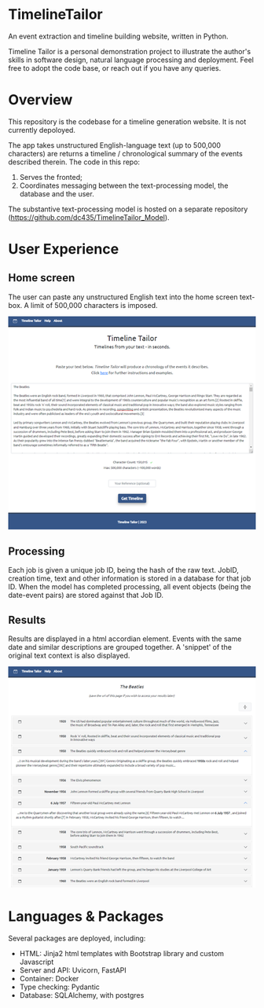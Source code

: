 # TimelineTailor

An event extraction and timeline building website, written in Python.

Timeline Tailor is a personal demonstration project to illustrate the author's skills in software design, natural language processing and deployment. Feel free to adopt the code base, or reach out if you have any queries.


# Overview

This repository is the codebase for a timeline generation website. It is not currently depoloyed.

The app takes unstructured English-language text (up to 500,000 characters) are returns a timeline / chronological summary of the events described therein. The code in this repo:

1. Serves the fronted;
2. Coordinates messaging between the text-processing model, the database and the user.

The substantive text-processing model is hosted on a separate repository (https://github.com/dc435/TimelineTailor_Model).


# User Experience

## Home screen

The user can paste any unstructured English text into the home screen text-box. A limit of 500,000 characters is imposed.

![homescreen](/src/img/homescreen.png)


## Processing

Each job is given a unique job ID, being the hash of the raw text. JobID, creation time, text and other information is stored in a database for that job ID. When the model has completed processing, all event objects (being the date-event pairs) are stored against that Job ID.


## Results

Results are displayed in a html accordian element. Events with the same date and similar descriptions are grouped together. A 'snippet' of the original text context is also displayed.

![results](/src/img/results.png)



# Languages & Packages

Several packages are deployed, including:

- HTML: Jinja2 html templates with Bootstrap library and custom Javascript
- Server and API: Uvicorn, FastAPI
- Container: Docker
- Type checking: Pydantic
- Database: SQLAlchemy, with postgres


